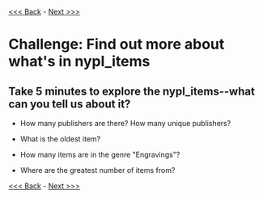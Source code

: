 [<<< Back](10-usefulqueries.md) - [Next >>>](12-excel_v_db.md)  

# Challenge: Find out more about what's in nypl_items

## Take 5 minutes to explore the nypl_items--what can you tell us about it?  

- How many publishers are there? How many unique publishers?  

- What is the oldest item?  

- How many items are in the genre "Engravings"?  

- Where are the greatest number of items from?  

[<<< Back](10-usefulqueries.md) - [Next >>>](12-excel_v_db.md)  